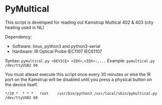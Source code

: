 # PyMultical
  
This script is developed for reading out Kamstrup Multical 402 & 403 (city heating used in NL)
  
Dependency:
 * Software: linux, python3 and python3-serial  
 * Hardware: IR Optical Probe IEC1107 IEC61107  
  
Syntax:  `pymultical.py <DEVICE> <IDX>,<IDX>:,...`
Example: `pymultical.py /dev/ttyUSB2 60`
  

You must atleast execute this script once every 30 minutes or else the IR port on the Kamstrup will be disabled until you press a physical button on the device itself.    

`*/20 *  * * *   root    /usr/bin/python3 /usr/local/sbin/pymultical.py /dev/ttyUSB2 60`

